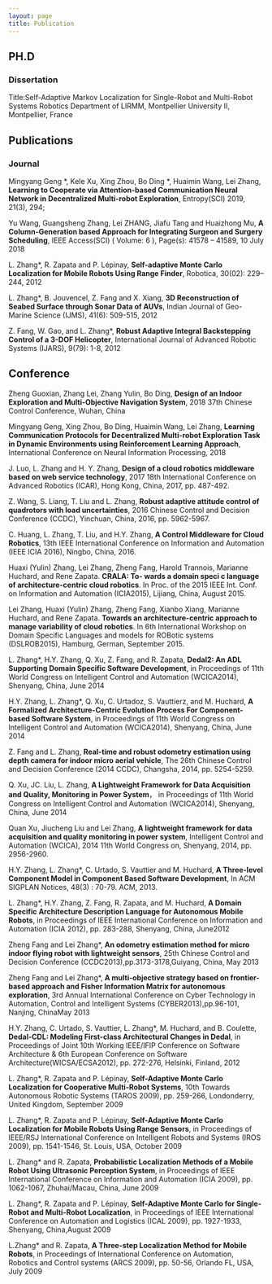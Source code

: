 ```yaml
---
layout: page
title: Publication
---
```

## PH.D  

### Dissertation

Title:Self-Adaptive Markov Localization for Single-Robot and Multi-Robot Systems
Robotics Department of LIRMM, Montpellier University II, Montpellier, France


## Publications

### Journal

Mingyang Geng *, Kele Xu, Xing Zhou, Bo Ding *, Huaimin Wang, Lei Zhang, **Learning to Cooperate via Attention-based Communication Neural Network in Decentralized Multi-robot Exploration**, Entropy(SCI) 2019, 21(3), 294;

Yu Wang, Guangsheng Zhang, Lei ZHANG, Jiafu Tang and Huaizhong Mu, **A Column-Generation based Approach for Integrating Surgeon and Surgery Scheduling**, IEEE Access(SCI) ( Volume: 6 ),  Page(s): 41578 – 41589, 10 July 2018

L. Zhang*, R. Zapata and P. Lépinay, **Self-adaptive Monte Carlo Localization for Mobile Robots Using Range Finder**, Robotica, 30(02): 229–244, 2012

L. Zhang*, B. Jouvencel, Z. Fang and X. Xiang, **3D Reconstruction of Seabed Surface through Sonar Data of AUVs**, Indian Journal of Geo-Marine Science (IJMS), 41(6): 509-515, 2012

Z. Fang, W. Gao, and L. Zhang*, **Robust Adaptive Integral Backstepping Control of a 3-DOF Helicopter**, International Journal of Advanced Robotic Systems (IJARS), 9(79): 1-8, 2012


## Conference

Zheng Guoxian, Zhang Lei, Zhang Yulin, Bo Ding, **Design of an Indoor Exploration and Multi-Objective Navigation System**, 2018 37th Chinese Control Conference, Wuhan, China

Mingyang Geng, Xing Zhou, Bo Ding, Huaimin Wang, Lei Zhang, **Learning Communication Protocols for Decentralized Multi-robot Exploration Task in Dynamic Environments using Reinforcement Learning Approach**, International Conference on Neural Information Processing, 2018

J. Luo, L. Zhang and H. Y. Zhang, **Design of a cloud robotics middleware based on web service technology**, 2017 18th International Conference on Advanced Robotics (ICAR), Hong Kong, China, 2017, pp. 487-492.

Z. Wang, S. Liang, T. Liu and L. Zhang, **Robust adaptive attitude control of quadrotors with load uncertainties**, 2016 Chinese Control and Decision Conference (CCDC), Yinchuan, China, 2016, pp. 5962-5967.

C. Huang, L. Zhang, T. Liu, and H.Y. Zhang, **A Control Middleware for Cloud Robotics**, 13th IEEE International Conference on Information and Automation (IEEE ICIA 2016), Ningbo, China, 2016.

Huaxi (Yulin) Zhang, Lei Zhang, Zheng Fang, Harold Trannois, Marianne Huchard, and Rene Zapata. **CRALA: To- wards a domain speci c language of architecture-centric cloud robotics**. In Proc. of the 2015 IEEE Int. Conf. on Information and Automation (ICIA2015), Lijiang, China, August 2015.

Lei Zhang, Huaxi (Yulin) Zhang, Zheng Fang, Xianbo Xiang, Marianne Huchard, and Rene Zapata. **Towards an architecture-centric approach to manage variability of cloud robotics**. In 6th International Workshop on Domain Specific Languages and models for ROBotic systems (DSLROB2015), Hamburg, German, September 2015.

L. Zhang*, H.Y. Zhang, Q. Xu, Z. Fang, and R. Zapata, **Dedal2: An ADL Supporting Domain Specific Software Development**, in Proceedings of 11th World Congress on Intelligent Control and Automation (WCICA2014), Shenyang, China, June 2014

H.Y. Zhang, L. Zhang*, Q. Xu, C. Urtadoz, S. Vauttierz, and M. Huchard, **A Formalized Architecture-Centric Evolution Process For Component-based Software System**, in Proceedings of 11th World Congress on Intelligent Control and Automation (WCICA2014), Shenyang, China, June 2014

Z. Fang and L. Zhang, **Real-time and robust odometry estimation using depth camera for indoor micro aerial vehicle**, The 26th Chinese Control and Decision Conference (2014 CCDC), Changsha, 2014, pp. 5254-5259.

Q. Xu, JC. Liu, L. Zhang, **A Lightweight Framework for Data Acquisition and Quality, Monitoring in Power System**， in Proceedings of 11th World Congress on Intelligent Control and Automation (WCICA2014), Shenyang, China, June 2014

Quan Xu, Jiucheng Liu and Lei Zhang, **A lightweight framework for data acquisition and quality monitoring in power system**, Intelligent Control and Automation (WCICA), 2014 11th World Congress on, Shenyang, 2014, pp. 2956-2960.

H.Y. Zhang, L. Zhang*, C. Urtado, S. Vauttier and M. Huchard, **A Three-level Component Model in Component Based Software Development**, In ACM SIGPLAN Notices, 48(3) : 70-79. ACM, 2013.

L. Zhang*, H.Y. Zhang, Z. Fang, R. Zapata, and M. Huchard, **A Domain Specific Architecture Description Language for Autonomous Mobile Robots**, in Proceedings of IEEE International Conference on Information and Automation (ICIA 2012), pp. 283-288, Shenyang, China, June2012

Zheng Fang and Lei Zhang*, **An odometry estimation method for micro indoor flying robot with lightweight sensors**, 25th Chinese Control and Decision Conference (CCDC2013),pp.3173-3178,Guiyang, China, May 2013

Zheng Fang and Lei Zhang*, **A multi-objective strategy based on frontier-based approach and Fisher Information Matrix for autonomous exploration**, 3rd Annual International Conference on Cyber Technology in Automation, Control and Intelligent Systems (CYBER2013),pp.96-101, Nanjing, ChinaMay 2013

H.Y. Zhang, C. Urtado, S. Vauttier, L. Zhang*, M. Huchard, and B. Coulette, **Dedal-CDL: Modeling First-class Architectural Changes in Dedal**, in Proceedings of Joint 10th Working IEEE/IFIP Conference on Software Architecture &amp; 6th European Conference on Software Architecture(WICSA/ECSA2012), pp. 272-276, Helsinki, Finland, 2012

L. Zhang*, R. Zapata and P. Lépinay, **Self-Adaptive Monte Carlo Localization for Cooperative Multi-Robot Systems**, 10th Towards Autonomous Robotic Systems (TAROS 2009), pp. 259-266, Londonderry, United Kingdom, September 2009

L. Zhang*, R. Zapata and P. Lépinay, **Self-Adaptive Monte Carlo Localization for Mobile Robots Using Range Sensors**, in Proceedings of IEEE/RSJ International Conference on Intelligent Robots and Systems (IROS 2009), pp. 1541-1546, St. Louis, USA, October 2009

L. Zhang* and R. Zapata, **Probabilistic Localization Methods of a Mobile Robot Using Ultrasonic Perception System**, in Proceedings of IEEE International Conference on Information and Automation (ICIA 2009), pp. 1062-1067, Zhuhai/Macau, China, June 2009

L. Zhang*, R. Zapata and P. Lépinay, **Self-Adaptive Monte Carlo for Single-Robot and Multi-Robot Localization**, in Proceedings of IEEE International Conference on Automation and Logistics (ICAL 2009), pp. 1927-1933, Shenyang, China,August 2009

L.Zhang* and R. Zapata, **A Three-step Localization Method for Mobile Robots**, in Proceedings of International Conference on Automation, Robotics and Control systems (ARCS 2009), pp. 50-56, Orlando FL, USA, July 2009
